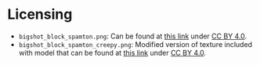 # Licensing

- `bigshot_block_spamton.png`: Can be found at [this link](https://sketchfab.com/3d-models/fangamer-deltarune-spamton-talking-plush-e80656c9ffc14967a2e57ea64a4e8d7c) under [CC BY 4.0](https://creativecommons.org/licenses/by/4.0/).
- `bigshot_block_spamton_creepy.png`: Modified version of texture included with model that can be found at [this link](https://sketchfab.com/3d-models/fangamer-deltarune-spamton-talking-plush-e80656c9ffc14967a2e57ea64a4e8d7c) under [CC BY 4.0](https://creativecommons.org/licenses/by/4.0/).
